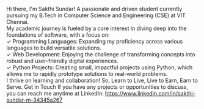 Hi there, I'm Sakthi Sundar! A passionate and driven student currently pursuing my B.Tech in Computer Science and Engineering (CSE) at VIT Chennai.  
My academic journey is fueled by a core interest in diving deep into the foundations of software, with a focus on:  
     ✓ Programming Languages: Expanding my proficiency across various languages to build versatile solutions.  
     ✓ Web Development: Enjoying the challenge of transforming concepts into robust and user-friendly digital experiences.  
     ✓ Python Projects: Creating small, impactful projects using Python, which allows me to rapidly prototype solutions to real-world problems.  
I thrive on learning and collaboration! So, Learn to Live, Live to Earn, Earn to Serve.
Get in Touch If you have any projects or opportunities to discuss, you can reach me anytime at LinkedIn: https://www.linkedin.com/in/sakthi-sundar-m-34345a267 
 
